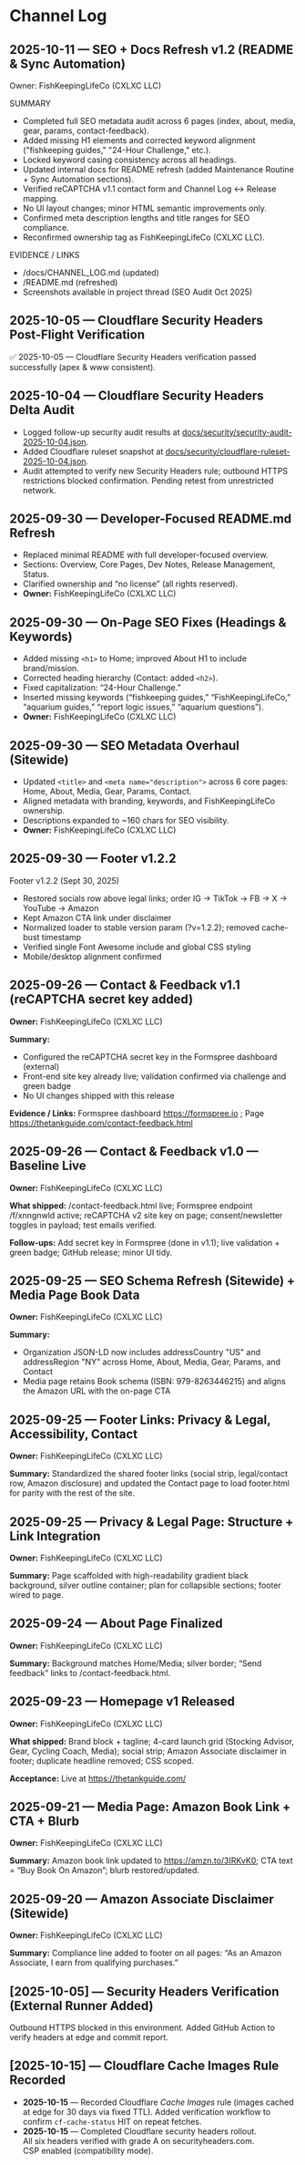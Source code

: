 # Channel Log

## 2025-10-11 — SEO + Docs Refresh v1.2 (README & Sync Automation)
Owner: FishKeepingLifeCo (CXLXC LLC)

SUMMARY
- Completed full SEO metadata audit across 6 pages (index, about, media, gear, params, contact-feedback).
- Added missing H1 elements and corrected keyword alignment ("fishkeeping guides," "24-Hour Challenge," etc.).
- Locked keyword casing consistency across all headings.
- Updated internal docs for README refresh (added Maintenance Routine + Sync Automation sections).
- Verified reCAPTCHA v1.1 contact form and Channel Log ↔ Release mapping.
- No UI layout changes; minor HTML semantic improvements only.
- Confirmed meta description lengths and title ranges for SEO compliance.
- Reconfirmed ownership tag as FishKeepingLifeCo (CXLXC LLC).

EVIDENCE / LINKS
- /docs/CHANNEL_LOG.md (updated)
- /README.md (refreshed)
- Screenshots available in project thread (SEO Audit Oct 2025)

## 2025-10-05 — Cloudflare Security Headers Post-Flight Verification
✅ 2025-10-05 — Cloudflare Security Headers verification passed successfully (apex & www consistent).

## 2025-10-04 — Cloudflare Security Headers Delta Audit
- Logged follow-up security audit results at [docs/security/security-audit-2025-10-04.json](security/security-audit-2025-10-04.json).
- Added Cloudflare ruleset snapshot at [docs/security/cloudflare-ruleset-2025-10-04.json](security/cloudflare-ruleset-2025-10-04.json).
- Audit attempted to verify new Security Headers rule; outbound HTTPS restrictions blocked confirmation. Pending retest from unrestricted network.

## 2025-09-30 — Developer-Focused README.md Refresh
- Replaced minimal README with full developer-focused overview.
- Sections: Overview, Core Pages, Dev Notes, Release Management, Status.
- Clarified ownership and “no license” (all rights reserved).
- **Owner:** FishKeepingLifeCo (CXLXC LLC)

## 2025-09-30 — On-Page SEO Fixes (Headings & Keywords)
- Added missing `<h1>` to Home; improved About H1 to include brand/mission.
- Corrected heading hierarchy (Contact: added `<h2>`).
- Fixed capitalization: “24-Hour Challenge.”
- Inserted missing keywords (“fishkeeping guides,” “FishKeepingLifeCo,” “aquarium guides,” “report logic issues,” “aquarium questions”).
- **Owner:** FishKeepingLifeCo (CXLXC LLC)

## 2025-09-30 — SEO Metadata Overhaul (Sitewide)
- Updated `<title>` and `<meta name="description">` across 6 core pages: Home, About, Media, Gear, Params, Contact.
- Aligned metadata with branding, keywords, and FishKeepingLifeCo ownership.
- Descriptions expanded to ~160 chars for SEO visibility.
- **Owner:** FishKeepingLifeCo (CXLXC LLC)

## 2025-09-30 — Footer v1.2.2

Footer v1.2.2 (Sept 30, 2025)
- Restored socials row above legal links; order IG → TikTok → FB → X → YouTube → Amazon
- Kept Amazon CTA link under disclaimer
- Normalized loader to stable version param (?v=1.2.2); removed cache-bust timestamp
- Verified single Font Awesome include and global CSS styling
- Mobile/desktop alignment confirmed

## 2025-09-26 — Contact & Feedback v1.1 (reCAPTCHA secret key added)
**Owner:** FishKeepingLifeCo (CXLXC LLC)

**Summary:**
- Configured the reCAPTCHA secret key in the Formspree dashboard (external)
- Front-end site key already live; validation confirmed via challenge and green badge
- No UI changes shipped with this release

**Evidence / Links:** Formspree dashboard https://formspree.io ; Page https://thetankguide.com/contact-feedback.html

## 2025-09-26 — Contact & Feedback v1.0 — Baseline Live
**Owner:** FishKeepingLifeCo (CXLXC LLC)

**What shipped:** /contact-feedback.html live; Formspree endpoint /f/xnngnwld active; reCAPTCHA v2 site key on page; consent/newsletter toggles in payload; test emails verified.

**Follow-ups:** Add secret key in Formspree (done in v1.1); live validation + green badge; GitHub release; minor UI tidy.

## 2025-09-25 — SEO Schema Refresh (Sitewide) + Media Page Book Data
**Owner:** FishKeepingLifeCo (CXLXC LLC)

**Summary:**
- Organization JSON-LD now includes addressCountry "US" and addressRegion "NY" across Home, About, Media, Gear, Params, and Contact
- Media page retains Book schema (ISBN: 979-8263446215) and aligns the Amazon URL with the on-page CTA

## 2025-09-25 — Footer Links: Privacy & Legal, Accessibility, Contact
**Owner:** FishKeepingLifeCo (CXLXC LLC)

**Summary:** Standardized the shared footer links (social strip, legal/contact row, Amazon disclosure) and updated the Contact page to load footer.html for parity with the rest of the site.

## 2025-09-25 — Privacy & Legal Page: Structure + Link Integration
**Owner:** FishKeepingLifeCo (CXLXC LLC)

**Summary:** Page scaffolded with high-readability gradient black background, silver outline container; plan for collapsible sections; footer wired to page.

## 2025-09-24 — About Page Finalized
**Owner:** FishKeepingLifeCo (CXLXC LLC)

**Summary:** Background matches Home/Media; silver border; “Send feedback” links to /contact-feedback.html.

## 2025-09-23 — Homepage v1 Released
**Owner:** FishKeepingLifeCo (CXLXC LLC)

**What shipped:** Brand block + tagline; 4-card launch grid (Stocking Advisor, Gear, Cycling Coach, Media); social strip; Amazon Associate disclaimer in footer; duplicate headline removed; CSS scoped.

**Acceptance:** Live at https://thetankguide.com/

## 2025-09-21 — Media Page: Amazon Book Link + CTA + Blurb
**Owner:** FishKeepingLifeCo (CXLXC LLC)

**Summary:** Amazon book link updated to https://amzn.to/3IRKvK0; CTA text = “Buy Book On Amazon”; blurb restored/updated.

## 2025-09-20 — Amazon Associate Disclaimer (Sitewide)
**Owner:** FishKeepingLifeCo (CXLXC LLC)

**Summary:** Compliance line added to footer on all pages: “As an Amazon Associate, I earn from qualifying purchases.”
## [2025-10-05] — Security Headers Verification (External Runner Added)
Outbound HTTPS blocked in this environment. Added GitHub Action to verify headers at edge and commit report.
## [2025-10-15] — Cloudflare Cache Images Rule Recorded
- **2025-10-15** — Recorded Cloudflare *Cache Images* rule (images cached at edge for 30 days via fixed TTL). Added verification workflow to confirm `cf-cache-status` HIT on repeat fetches.
- **2025-10-15** — Completed Cloudflare security headers rollout.  
  All six headers verified with grade A on securityheaders.com.  
  CSP enabled (compatibility mode).
